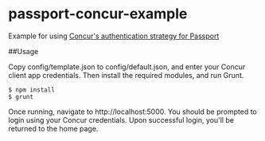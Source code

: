passport-concur-example
=======================

Example for using [Concur's authentication strategy for Passport](http://github.com/concur/passport-concur)

##Usage

Copy config/template.json to config/default.json, and enter your Concur client app credentials. Then install the required modules, and run Grunt.

    $ npm install
    $ grunt

Once running, navigate to http://localhost:5000. You should be prompted to login using your Concur credentials. Upon successful login, you'll be returned to the home page.